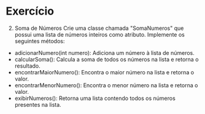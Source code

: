 # Exercício 

2. Soma de Números
   Crie uma classe chamada "SomaNumeros" que possui uma lista de números inteiros como atributo. Implemente os seguintes métodos:

- adicionarNumero(int numero): Adiciona um número à lista de números.
- calcularSoma(): Calcula a soma de todos os números na lista e retorna o resultado.
- encontrarMaiorNumero(): Encontra o maior número na lista e retorna o valor.
- encontrarMenorNumero(): Encontra o menor número na lista e retorna o valor.
- exibirNumeros(): Retorna uma lista contendo todos os números presentes na lista.